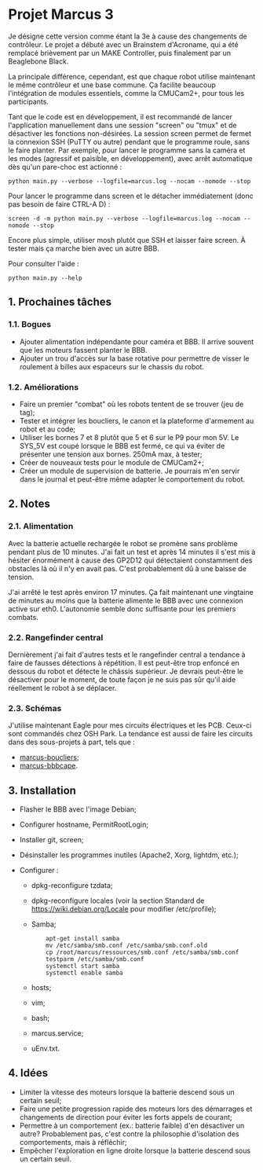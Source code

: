 # Projet Marcus 3

Je désigne cette version comme étant la 3e à cause des changements de contrôleur. Le projet a débuté avec un Brainstem d'Acroname, qui a été remplacé brièvement par un MAKE Controller, puis finalement par un Beaglebone Black.

La principale différence, cependant, est que chaque robot utilise maintenant le même contrôleur et une base commune. Ça facilite beaucoup l'intégration de modules essentiels, comme la CMUCam2+, pour tous les participants.

Tant que le code est en développement, il est recommandé de lancer l'application manuellement dans une session "screen" ou "tmux" et de désactiver les fonctions non-désirées. La session screen permet de fermet la connexion SSH (PuTTY ou autre) pendant que le programme roule, sans le faire planter. Par exemple, pour lancer le programme sans la caméra et les modes (agressif et paisible, en développement), avec arrêt automatique dès qu'un pare-choc est actionné :

    python main.py --verbose --logfile=marcus.log --nocam --nomode --stop

Pour lancer le programme dans screen et le détacher immédiatement (donc pas besoin de faire CTRL-A D) :

    screen -d -m python main.py --verbose --logfile=marcus.log --nocam --nomode --stop

Encore plus simple, utiliser mosh plutôt que SSH et laisser faire screen. À tester mais ça marche bien avec un autre BBB.
  
Pour consulter l'aide :

    python main.py --help

## 1. Prochaines tâches

### 1.1. Bogues

- Ajouter alimentation indépendante pour caméra et BBB. Il arrive souvent que les moteurs fassent planter le BBB.
- Ajouter un trou d'accès sur la base rotative pour permettre de visser le roulement à billes aux espaceurs sur le chassis du robot.

### 1.2. Améliorations

- Faire un premier "combat" où les robots tentent de se trouver (jeu de tag);
- Tester et intégrer les boucliers, le canon et la plateforme d'armement au robot et au code;
- Utiliser les bornes 7 et 8 plutôt que 5 et 6 sur le P9 pour mon 5V. Le SYS_5V est coupé lorsque le BBB est fermé, ce qui va éviter de présenter une tension aux bornes. 250mA max, à tester;
- Créer de nouveaux tests pour le module de CMUCam2+;
- Créer un module de supervision de batterie. Je pourrais m'en servir dans le journal et peut-être même adapter le comportement du robot.

## 2. Notes

### 2.1. Alimentation

Avec la batterie actuelle rechargée le robot se promène sans problème pendant plus de 10 minutes. J'ai fait un test et après 14 minutes il s'est mis à hésiter énormément à cause des GP2D12 qui détectaient constamment des obstacles là où il n'y en avait pas. C'est probablement dû à une baisse de tension.

J'ai arrêté le test après environ 17 minutes. Ça fait maintenant une vingtaine de minutes au moins que la batterie alimente le BBB avec une connexion active sur eth0. L'autonomie semble donc suffisante pour les premiers combats.

### 2.2. Rangefinder central

Dernièrement j'ai fait d'autres tests et le rangefinder central a tendance à faire de fausses détections à répétition. Il est peut-être trop enfoncé en dessous du robot et détecte le châssis supérieur. Je devrais peut-être le désactiver pour le moment, de toute façon je ne suis pas sûr qu'il aide réellement le robot à se déplacer.

### 2.3. Schémas

J'utilise maintenant Eagle pour mes circuits électriques et les PCB. Ceux-ci sont commandés chez OSH Park. La tendance est aussi de faire les circuits dans des sous-projets à part, tels que :

- [marcus-boucliers](https://github.com/miek770/marcus-boucliers);
- [marcus-bbbcape](https://github.com/miek770/marcus-bbbcape).

## 3. Installation

- Flasher le BBB avec l'image Debian;
- Configurer hostname, PermitRootLogin;
- Installer git, screen;
- Désinstaller les programmes inutiles (Apache2, Xorg, lightdm, etc.);
- Configurer :

  - dpkg-reconfigure tzdata;
  - dpkg-reconfigure locales (voir la section Standard de https://wiki.debian.org/Locale pour modifier /etc/profile);
  - Samba;

            apt-get install samba
            mv /etc/samba/smb.conf /etc/samba/smb.conf.old
            cp /root/marcus/ressources/smb.conf /etc/samba/smb.conf
            testparm /etc/samba/smb.conf
            systemctl start samba
            systemctl enable samba

  - hosts;
  - vim;
  - bash;
  - marcus.service;
  - uEnv.txt.

## 4. Idées

- Limiter la vitesse des moteurs lorsque la batterie descend sous un certain seuil;
- Faire une petite progression rapide des moteurs lors des démarrages et changements de direction pour éviter les forts appels de courant;
- Permettre à un comportement (ex.: batterie faible) d'en désactiver un autre? Probablement pas, c'est contre la philosophie d'isolation des comportements, mais à réfléchir;
- Empêcher l'exploration en ligne droite lorsque la batterie descend sous un certain seuil.

